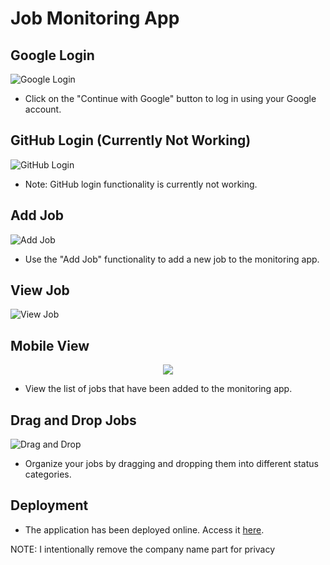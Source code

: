 # Job Monitoring App

## Google Login

![Google Login](https://res.cloudinary.com/alialcantara/image/upload/v1709137483/login.jpg)

- Click on the "Continue with Google" button to log in using your Google account.

## GitHub Login (Currently Not Working)

![GitHub Login](https://res.cloudinary.com/alialcantara/image/upload/v1709137483/login.jpg)

- Note: GitHub login functionality is currently not working.

## Add Job

![Add Job](https://res.cloudinary.com/alialcantara/image/upload/v1709137483/addJob.jpg)

- Use the "Add Job" functionality to add a new job to the monitoring app.

## View Job

![View Job](https://res.cloudinary.com/alialcantara/image/upload/v1709137484/view.jpg)

## Mobile View

<div style="text-align:center"><img src="https://res.cloudinary.com/alialcantara/image/upload/v1709710573/job-application-mobile-1.png" /></div>

- View the list of jobs that have been added to the monitoring app.

## Drag and Drop Jobs

![Drag and Drop](https://res.cloudinary.com/alialcantara/image/upload/v1709137484/Capture.jpg)

- Organize your jobs by dragging and dropping them into different status categories.

## Deployment

- The application has been deployed online. Access it [here](https://job-monitoring-by-ali.vercel.app).

NOTE: I intentionally remove the company name part for privacy
